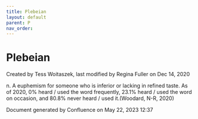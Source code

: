 ```yaml
---
title: Plebeian
layout: default
parent: P
nav_order:
---
```


# Plebeian

Created by  Tess Woitaszek, last modified by  Regina Fuller on Dec 14, 2020

n. A euphemism for someone who is inferior or lacking in refined taste. As of 2020, 0% heard / used the word frequently, 23.1% heard / used the word on occasion, and 80.8% never heard / used it.(Woodard, N-R, 2020)

Document generated by Confluence on May 22, 2023 12:37


